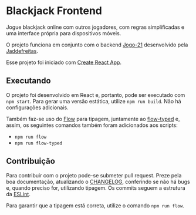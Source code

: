 # Blackjack Frontend

Jogue blackjack online com outros jogadores, com regras simplificadas e uma interface própria para dispositivos móveis.

O projeto funciona em conjunto com o backend [Jogo-21](https://github.com/Jaddefreitas/Jogo-21) desenvolvido pela [Jaddefreitas](https://github.com/Jaddefreitas).

Esse projeto foi iniciado com [Create React App](https://github.com/facebook/create-react-app).

## Executando

O projeto foi desenvolvido em React e, portanto, pode ser executado com `npm start`. Para gerar uma versão estática, utilize `npm run build`. Não há configurações adicionais.

Também faz-se uso do [Flow](https://flow.org/en/) para tipagem, juntamente ao [flow-typed](https://github.com/flow-typed/flow-typed) e, assim, os seguintes comandos também foram adicionados aos scripts:

- `npm run flow`
- `npm run flow-typed`

## Contribuição

Para contribuir com o projeto pode-se submeter pull request. Preze pela boa documentação, atualizando o [CHANGELOG](/CHANGELOG.md), conferindo se não há bugs e, quando preciso for, utilizando tipagem. Os commits seguem a estrutura da [ESLint](https://eslint.org/docs/developer-guide/contributing/pull-requests#working-with-code).

Para garantir que a tipagem está correta, utilize o comando `npm run flow`.
